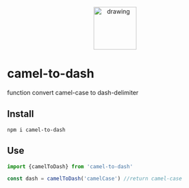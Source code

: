 <p align="center" style="text-align:center">
    <img src="https://www.flaticon.com/svg/vstatic/svg/80/80874.svg?token=exp=1620746915~hmac=7afdbd38bd36bc465bc2a9a4836cacf9" alt="drawing" width="100"/>
</p>

# camel-to-dash

function convert camel-case to dash-delimiter

## Install

```
npm i camel-to-dash
```

## Use
```javascript
import {camelToDash} from 'camel-to-dash'

const dash = camelToDash('camelCase') //return camel-case
```